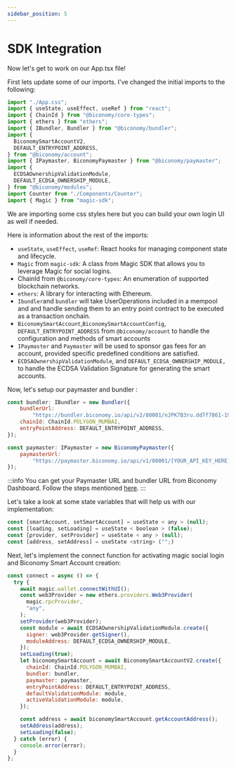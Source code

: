 ```yaml
---
sidebar_position: 5
---
```


# SDK Integration

Now let's get to work on our App.tsx file!

First lets update some of our imports. I've changed the initial imports to the
following:

```js
import "./App.css";
import { useState, useEffect, useRef } from "react";
import { ChainId } from "@biconomy/core-types";
import { ethers } from "ethers";
import { IBundler, Bundler } from "@biconomy/bundler";
import {
  BiconomySmartAccountV2,
  DEFAULT_ENTRYPOINT_ADDRESS,
} from "@biconomy/account";
import { IPaymaster, BiconomyPaymaster } from "@biconomy/paymaster";
import {
  ECDSAOwnershipValidationModule,
  DEFAULT_ECDSA_OWNERSHIP_MODULE,
} from "@biconomy/modules";
import Counter from "./Components/Counter";
import { Magic } from "magic-sdk";
```

We are importing some css styles here but you can build your own login UI as
well if needed.

Here is information about the rest of the imports:

- `useState`, `useEffect`, `useRef`: React hooks for managing component state
  and lifecycle.
- `Magic` from `magic-sdk`: A class from Magic SDK that
  allows you to leverage Magic for social logins.
- ChainId from `@biconomy/core-types`: An enumeration of supported blockchain
  networks.
- `ethers`: A library for interacting with Ethereum.
- `Ibundler`and `bundler` will take UserOperations included in a mempool and
  and handle sending them to an entry point contract to be executed as a
  transaction onchain.
- `BiconomySmartAccount`,`BiconomySmartAccountConfig`,
  `DEFAULT_ENTRYPOINT_ADDRESS` from `@biconomy/account` to handle the
  configuration and methods of smart accounts
- `IPaymaster` and `Paymaster` will be used to sponsor gas fees for an
  account, provided specific predefined conditions are satisfied.
- `ECDSAOwnershipValidationModule`, and `DEFAULT_ECDSA_OWNERSHIP_MODULE,` to handle
  the ECDSA Validation Signature for generating the smart accounts.

Now, let's setup our paymaster and bundler :

```js
const bundler: IBundler = new Bundler({
    bundlerUrl:
        "https://bundler.biconomy.io/api/v2/80001/nJPK7B3ru.dd7f7861-190d-41bd-af80-6877f74b8f44",
    chainId: ChainId.POLYGON_MUMBAI,
    entryPointAddress: DEFAULT_ENTRYPOINT_ADDRESS,
});

const paymaster: IPaymaster = new BiconomyPaymaster({
    paymasterUrl:
        "https://paymaster.biconomy.io/api/v1/80001/[YOUR_API_KEY_HERE]",
});
```

:::info
You can get your Paymaster URL and bundler URL from Biconomy Dashboard.
Follow the steps mentioned
[here](https://docs.biconomy.io/docs/dashboard).
:::

Let's take a look at some state variables that will help us with our
implementation:

```js
const [smartAccount, setSmartAccount] = useState < any > (null);
const [loading, setLoading] = useState < boolean > (false);
const [provider, setProvider] = useState < any > (null);
const [address, setAddress] = useState <string> ("";)
```

Next, let's implement the connect function for activating magic social login and Biconomy Smart Account creation:

```js
const connect = async () => {
  try {
    await magic.wallet.connectWithUI();
    const web3Provider = new ethers.providers.Web3Provider(
      magic.rpcProvider,
      "any",
    );
    setProvider(web3Provider);
    const module = await ECDSAOwnershipValidationModule.create({
      signer: web3Provider.getSigner(),
      moduleAddress: DEFAULT_ECDSA_OWNERSHIP_MODULE,
    });
    setLoading(true);
    let biconomySmartAccount = await BiconomySmartAccountV2.create({
      chainId: ChainId.POLYGON_MUMBAI,
      bundler: bundler,
      paymaster: paymaster,
      entryPointAddress: DEFAULT_ENTRYPOINT_ADDRESS,
      defaultValidationModule: module,
      activeValidationModule: module,
    });

    const address = await biconomySmartAccount.getAccountAddress();
    setAddress(address);
    setLoading(false);
  } catch (error) {
    console.error(error);
  }
};
```
